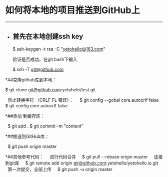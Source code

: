 # 如何将本地的项目推送到GitHub上
***
* ## 首先在本地创建ssh key
   $ ssh-keygen -t rsa -C "yetohello@163.com"

   验证是否成功，在git bash下输入

   $ ssh -T git@github.com

*##克隆github库到本地：

   $ git clone git@github.com:yetohelo/test.git

   禁止转换字符  （CRLF FL 错误）：
      $ git config --gobal core.autocrlf false 
      $ git config core.autocrlf false
      
*##添加 到缓存区：

   $ git add .
   $ git commit -m "content"

*##推送到GitHub库：

    $ git push origin master

*##其他参考代码：
     进行代码合并
     $ git pull --rebase origin master
     连接到git库
     $ git remote add origin git@github.com:yetohello/yetohello.io.git
     第一次提交，全部上传
     $ git push -u origin master
    
